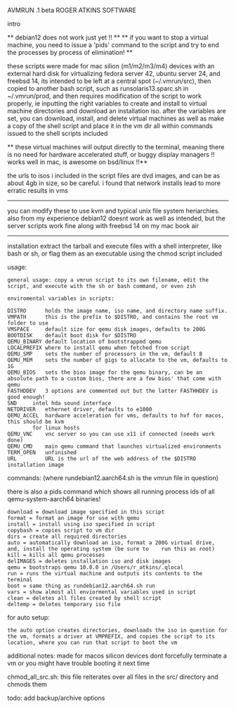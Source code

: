 AVMRUN .1 beta
ROGER ATKINS SOFTWARE

intro

** debian12 does not work just yet !! **
** if you want to stop a virtual machine, you need to issue a 'pids' command to the script and try to end the processes by process of elimination! **

these scripts were made for mac silion (m1/m2/m3/m4) devices with an external hard disk for virtualizing fedora server 42, ubuntu server 24, and freebsd 14, its intended to be left at a central spot (~/.vmrun/src), then copied to another bash script, such as runsolaris13.sparc.sh in ~/.vmrun/prod, and then requires modification of the script to work properly, ie inputting the right variables to create and install to virtual machine directories and download an installation iso. after the variables are set, you can download, install, and delete virtual machines as well as make a copy of the shell script and place it in the vm dir all within commands issued to the shell scripts included

** these virtual machines will output directly to the terminal, meaning there is no need for hardware accelerated stuff, or buggy display managers !! works well in mac, is awesome on bsd/linux !!**

the urls to isos i included in the script files are dvd images, and can be as about 4gb in size, so be careful. i found that network installs lead to more erratic results in vms

***
you can modify these to use kvm and typical unix file system heriarchies. also from my experience debian12 doesnt work as well as intended, but the server scripts work fine along with freebsd 14 on my mac book air
***

installation
extract the tarball and execute files with a shell interpreter, like bash or sh, or flag them as an executable using the chmod script included

usage:

	general usage: copy a vmrun script to its own filename, edit the script, and execute with the sh or bash command, or even zsh

	enviromental variables in scripts:
	
	DISTRO      holds the image name, iso name, and directory name suffix.
	VMPATH      this is the prefix to $DISTRO, and contains the root vm folder to use
	VMSPACE     default size for qemu disk images, defaults to 200G
	BOOTDISK    default boot disk for $DISTRO
	QEMU_BINARY default location of bootstrapped qemu
	LOCALPREFIX where to install qemu when fetched from script
	QEMU_SMP    sets the number of processors in the vm, default 8
	QEMU_MEM    sets the number of gigs to allocate to the vm, defaults to 1G
	QEMU_BIOS   sets the bios image for the qemu binary, can be an absolute path to a custom bios, there are a few bios' that come with qemu
	FASTHDDEV   3 options are commented out but the latter FASTHHDEV is good enough!
	SND	    intel hda sound interface
	NETDRIVER   ethernet driver, defaults to e1000
	QEMU_ACCEL  hardware acceleration for vms, defaults to hvf for macos, this should be kvm
		    for linux hosts
	QEMU_VNC    vnc server so you can use x11 if connected (needs work done)
	QEMU_CMD    main qemu command that launches virtualized environments
	TERM_OPEN   unfinished
	URL         URL is the url of the web address of the $DISTRO installation image

commands:
(where rundebian12.aarch64.sh is the vmrun file in question)

there is also a pids command which shows all running process ids of all qemu-system-aarch64 binaries!

	download = download image specified in this script
	format = format an image for use with qemu
	install = install using iso specified in script
	copybash = copies script to vm dir
	dirs = create all required directories
	auto = automatically download an iso, format a 200G virtual drive, and, install the operating system (be sure to 	run this as root)
	kill = kills all qemu processes
	delIMAGES = deletes installation iso and disk images
	qemu = bootstraps qemu 10.0.0 in /Users/r_atkins/.qlocal
	run = runs the virtual machine and outputs its contents to the terminal
	boot = same thing as rundebian12.aarch64.sh run
	vars = show almost all enviormental variables used in script
	clean = deletes all files created by shell script
	deltemp = deletes temporary iso file



for auto setup:

    the auto option creates directories, downloads the iso in question for the vm, formats a driver at VMPREFIX, and copies the script to its location, where you can run that script to boot the vm

additional notes:
made for macos silicon devices
dont forcefully terminate a vm or you might have trouble booting it next time

chmod_all_src.sh:
	this file reiterates over all files in the src/ directory and chmods them

todo:
add backup/archive options
